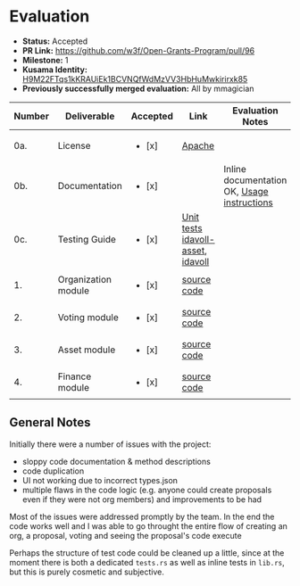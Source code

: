 # Evaluation

- **Status:** Accepted
- **PR Link:** https://github.com/w3f/Open-Grants-Program/pull/96
- **Milestone:** 1
- **Kusama Identity:** [H9M22FTqs1kKRAUiEk1BCVNQfWdMzVV3HbHuMwkirirxk85](https://polkascan.io/pre/kusama/account/H9M22FTqs1kKRAUiEk1BCVNQfWdMzVV3HbHuMwkirirxk85)
- **Previously successfully merged evaluation:** All by mmagician

| Number | Deliverable         | Accepted               | Link                                                                                                                                                                                                               | Evaluation Notes                                                                               |
| ------ | ------------------- | ---------------------- | ------------------------------------------------------------------------------------------------------------------------------------------------------------------------------------------------------------------ | ---------------------------------------------------------------------------------------------- |
| 0a.    | License             | <ul><li>[x] </li></ul> | [Apache](https://github.com/idavollnetwork/idavoll/blob/main/LICENSE)                                                                                                                                              |                                                                                                |
| 0b.    | Documentation       | <ul><li>[x] </li></ul> |                                                                                                                                                                                                                    | Inline documentation OK, [Usage instructions](https://github.com/idavollnetwork/idavoll#usage) |
| 0c.    | Testing Guide       | <ul><li>[x] </li></ul> | [Unit tests idavoll-asset](https://github.com/idavollnetwork/idavoll/blob/main/pallets/idavoll-asset/src/lib.rs#L359), [idavoll](https://github.com/idavollnetwork/idavoll/blob/main/pallets/idavoll/src/tests.rs) |                                                                                                |
| 1.     | Organization module | <ul><li>[x] </li></ul> | [source code](https://github.com/idavollnetwork/idavoll/blob/main/pallets/idavoll/src/organization.rs)                                                                                                             |                                                                                                |
| 2.     | Voting module       | <ul><li>[x] </li></ul> | [source code](https://github.com/idavollnetwork/idavoll/blob/main/pallets/idavoll/src/voting.rs)                                                                                                                   |                                                                                                |
| 3.     | Asset module        | <ul><li>[x] </li></ul> | [source code](https://github.com/idavollnetwork/idavoll/blob/main/pallets/idavoll-asset/src/lib.rs)                                                                                                                |                                                                                                |
| 4.     | Finance module      | <ul><li>[x] </li></ul> | [source code](https://github.com/idavollnetwork/idavoll/blob/main/pallets/idavoll-asset/src/finance.rs)                                                                                                            |                                                                                                |

## General Notes

Initially there were a number of issues with the project:

- sloppy code documentation & method descriptions
- code duplication
- UI not working due to incorrect types.json
- multiple flaws in the code logic (e.g. anyone could create proposals even if they were not org members) and improvements to be had

Most of the issues were addressed promptly by the team. In the end the code works well and I was able to go throught the entire flow of creating an org, a proposal, voting and seeing the proposal's code execute

Perhaps the structure of test code could be cleaned up a little, since at the moment there is both a dedicated `tests.rs` as well as inline tests in `lib.rs`, but this is purely cosmetic and subjective.
